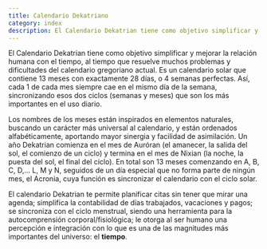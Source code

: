 ```yaml
---
title: Calendario Dekatriano
category: index
description: El Calendario Dekatrian tiene como objetivo simplificar y mejorar la relación humana con el tiempo, al tiempo que resuelve muchos problemas y dificultades del calendario gregoriano actual.
---
```


El Calendario Dekatrian tiene como objetivo simplificar y mejorar la relación humana con el tiempo, al tiempo que resuelve muchos problemas y dificultades del calendario gregoriano actual. Es un calendario solar que contiene 13 meses con exactamente 28 días, o 4 semanas perfectas. Así, cada 1 de cada mes siempre cae en el mismo día de la semana, sincronizando esos dos ciclos (semanas y meses) que son los más importantes en el uso diario.

Los nombres de los meses están inspirados en elementos naturales, buscando un carácter más universal al calendario, y están ordenados alfabéticamente, aportando mayor sinergia y facilidad de asimilación. Un año Dekatrian comienza en el mes de Auróran (el amanecer, la salida del sol, el comienzo de un ciclo) y termina en el mes de Nixian (la noche, la puesta del sol, el final del ciclo). En total son 13 meses comenzando en A, B, C, D,... L, M y N, seguidos de un día especial que no forma parte de ningún mes, el Acronia, cuya función es sincronizar el calendario con el ciclo solar.

El calendario Dekatrian te permite planificar citas sin tener que mirar una agenda; simplifica la contabilidad de días trabajados, vacaciones y pagos; se sincroniza con el ciclo menstrual, siendo una herramienta para la autocomprensión corporal/fisiológica; le otorga al ser humano una percepción e integración con lo que es una de las magnitudes más importantes del universo: el **tiempo**.
